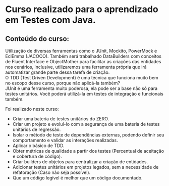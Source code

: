 # Curso realizado para o aprendizado em Testes com Java.

## Conteúdo do curso:
Utilização de diversas ferramentas como o JUnit, Mockito, PowerMock e EclEmma (JACOCO). Também será trabalhado DataBuilders com conceitos de Fluent Interface e ObjectMother para facilitar as criações das entidades nos cenários, inclusive, utilizaremos uma ferramenta própria que irá automatizar grande parte dessa tarefa de criação. <br>
O TDD (Test Driven Development) é uma técnica que funciona muito bem no escopo desse curso, porque não aplicá-la também?<br>
JUnit é uma ferramenta muito poderosa, ela pode ser a base não só para testes unitários. Você poderá utilizá-la em testes de integração e funcionais também.

Foi realizado neste curso:
* Criar uma bateria de testes unitários do ZERO.
* Criar um projeto e evoluí-lo com a segurança de uma bateria de testes unitários de regressão.
* Isolar o método de teste de dependências externas, podendo definir seu comportamento e validar as interações realizadas.
* Aplicar o básico de TDD.
* Obter métricas de qualidade a partir dos testes (Percentual de aceitação e cobertura de código).
* Criar builders de objetos para centralizar a criação de entidades.
* Adicionar testes unitários em projetos legados, sem a necessidade de refatoração (Caso não seja possível).
* Que um código legível é melhor que um código documentado.
